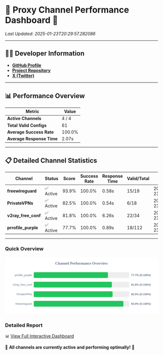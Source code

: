 # 🌟 Proxy Channel Performance Dashboard 🌟

_Last Updated: 2025-01-23T20:29:57.282086_

---

## 👩‍💻 Developer Information

- **[GitHub Profile](https://github.com/4n0nymou3)**  
- **[Project Repository](https://github.com/4n0nymou3/multi-proxy-config-fetcher)**  
- **[X (Twitter)](https://x.com/4n0nymou3)**  

---

## 📊 Performance Overview

| Metric                | Value       |
|-----------------------|-------------|
| **Active Channels**   | 4 / 4       |
| **Total Valid Configs** | 61          |
| **Average Success Rate** | 100.0%      |
| **Average Response Time** | 2.07s       |

---

## 📋 Detailed Channel Statistics

| Channel          | Status     | Score  | Success Rate | Response Time | Valid/Total | Last Success               |
|------------------|------------|--------|--------------|---------------|-------------|----------------------------|
| **freewireguard**  | ✅ Active  | 93.9%  | 100.0% | 0.58s         | 15/19       | 2025-01-23T20:29:57.280310 |
| **PrivateVPNs**  | ✅ Active  | 82.5%  | 100.0% | 0.54s         | 6/18       | 2025-01-23T20:29:56.668818 |
| **v2ray_free_conf**  | ✅ Active  | 81.8%  | 100.0% | 6.26s         | 22/34       | 2025-01-23T20:29:56.090631 |
| **prrofile_purple**  | ✅ Active  | 77.7%  | 100.0% | 0.89s         | 18/112       | 2025-01-23T20:29:49.730396 |

---

### Quick Overview
<div align="center">
  <a href="https://raw.githubusercontent.com/nullluser/NullRepo/refs/heads/main/assets/channel_stats_chart.svg">
    <img src="https://raw.githubusercontent.com/nullluser/NullRepo/refs/heads/main/assets/channel_stats_chart.svg" alt="Source Performance Statistics" width="800">
  </a>
</div>

### Detailed Report
📊 [View Full Interactive Dashboard](https://htmlpreview.github.io/?https://github.com/nullluser/NullRepo/blob/main/assets/performance_report.html)

🎉 **All channels are currently active and performing optimally!** 🎉
